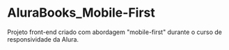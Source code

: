 # AluraBooks_Mobile-First
Projeto front-end criado com abordagem "mobile-first" durante o curso de responsividade da Alura.

